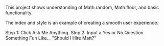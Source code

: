 This project shows understanding of Math.random, Math.floor, and basic functionality. 

The index and style is an example of creating a smooth user experience.

Step 1: Click Ask Me Anything.
Step 2: Input a Yes or No Question.
Something Fun Like... "Should I Hire Matt?"


